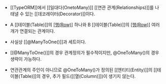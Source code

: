 - [[TypeORM]]에서 [[일대다(OnetoMany)]] [[연관 관계(Relationships)]]를 나태낼 수 있는 [[데코레이터(Decorator)]]이다.

- A [[테이블(Table)]]의 [[행(Row)]](데이터) 하나와 B [[테이블(Table)]]의 [[행(Row)]](데이터) 여러개가 연결되는 관계이다.
- 사실상 [[@ManyToOne()]]과 세트이다.

- [[@ManyToOne()]]의 경우 관계정의가 필수적이지만, @OneToMany()의 경우 생략이 가능하다.
- 연관관계의 주인이 아니므로 @OneToMany()가 정의된 [[엔티티(Entity)]]의 [[테이블(Table)]]의 경우, 추가 필드([[열(Column)]])이 생기지 않는다.